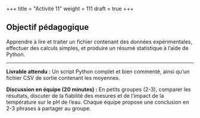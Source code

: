+++
title = "Activité 11"
weight = 111
draft = true
+++


## Objectif pédagogique

Apprendre à lire et traiter un fichier contenant des données expérimentales, effectuer des calculs simples, et produire un résumé statistique à l’aide de Python.

---


**Livrable attendu :**
Un script Python complet et bien commenté, ainsi qu’un fichier CSV de sortie contenant les moyennes.

**Discussion en équipe (20 minutes) :**
En petits groupes (2-3), comparer les résultats, discuter de la fiabilité des mesures et de l’impact de la température sur le pH de l’eau. Chaque équipe propose une conclusion en 2-3 phrases à partager au groupe.



